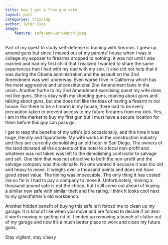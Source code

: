 ```yaml
---
title: How I got a free gun safe
layout: post
categories: training
author: Tyler Ives
image:
    feature: safe-and-workbench.jpeg
---
```


<p>Part of my quest to study self-defense is training with firearms. I grew up around guns but since I moved out of my 
parents’ house when I was in college my exposer to firearms dropped to nothing. It was not until I was married and had 
my first child that I realized I wanted to share the same experiences that I had with my dad with my son. It also did 
not help that it was during the Obama administration and the assault on the 2nd Amendment was well underway. Even worse 
I live in California which has the most aggressive and unconstitutional 2nd Amendment laws in the union. Another hurtle 
to my 2nd Amendment exercising quest my wife does not like guns. She is okay with my shooting guns, reading about guns 
and talking about guns, but she does not like the idea of having a firearm in our house. For there to be a firearm in my 
house, there had to be every precaution taken to prevent access to my future firearms from my kids. Yes, I am in the 
market to buy my first gun but I must have a secure location for them before this guy can pass go.
</p>


<p>I get to reap the benefits of my wife's job occasionally, and this time it was huge, literally and figuratively. My 
wife works in the construction industry and they are currently demolishing an old hotel in San Diego. The owners of the 
land donated all the contents of the hotel to a local non-profit and whatever was not taken was left to the demolishing 
contractor to salvage and sell. One item that was not attractive to both the non-profit and the salvage company was this 
old safe. No one wanted it because it was too old and heavy to move. It weighs over a thousand points and does not have 
good street value. The timing was impeccable. The only thing it has costed me so far is I had to pay a company to move 
it. Unfortunately, moving a thousand-pound safe is not the cheap, but I still come out ahead of buying a similar new 
safe with similar theft and fire rating. I think it looks cool next to my grandfather's old workbench.
</p>

<p>Another hidden benefit of buying this safe is it forced me to clean up my garage. It is kind of like when you move 
and are forced to decide if an item it worth moving or getting rid of. I ended up removing a bunch of clutter out of my 
garage and now it’s a much better place to work and clean my future guns.
</p>

<p>Stay vigilant, stay classy </p>